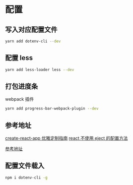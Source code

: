 # 配置

## 写入对应配置文件

```bash
yarn add dotenv-cli --dev
```

## 配置 less

```bash
yarn add less-loader less --dev
```

## 打包进度条

webpack 插件

```bash
yarn add progress-bar-webpack-plugin --dev
```

## 参考地址

[create-react-app 优雅定制指南](https://zhuanlan.zhihu.com/p/96103181)
[react 不使用 eject 的配置方法](https://blog.csdn.net/qq_21567385/article/details/108383083)

[参考地址](https://www.mk2048.com/blog/blog_hjjjihhhakhib.html)

## 配置文件载入

```bash
npm i dotenv-cli -g
```
